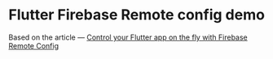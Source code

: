 # Flutter Firebase Remote config demo

Based on the article — [Control your Flutter app on the fly with Firebase Remote Config](https://kazlauskas.dev/blog/control-your-flutter-app-with-firebase-remote-config/)

